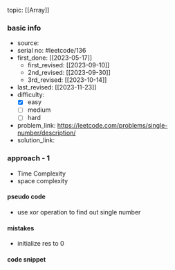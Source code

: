 topic: [[Array]]

### basic info
- source: 
- serial no: #leetcode/136 
- first_done: [[2023-05-17]]
	- first_revised: [[2023-09-10]]
	- 2nd_revised: [[2023-09-30]]
	- 3rd_revised: [[2023-10-14]]
- last_revised: [[2023-11-23]]
- difficulty:
	- [x] easy
	- [ ] medium
	- [ ] hard
- problem_link: https://leetcode.com/problems/single-number/description/
- solution_link:

### approach - 1
- Time Complexity
- space complexity

#### pseudo code
- use xor operation to find out single number
#### mistakes
- initialize res to 0
#### code snippet
```python

```